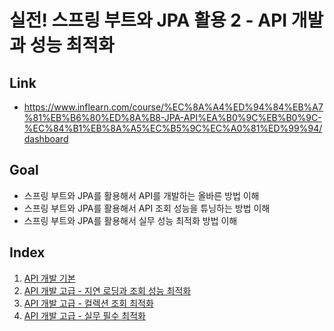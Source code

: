 # 실전! 스프링 부트와 JPA 활용 2 - API 개발과 성능 최적화
## Link
- https://www.inflearn.com/course/%EC%8A%A4%ED%94%84%EB%A7%81%EB%B6%80%ED%8A%B8-JPA-API%EA%B0%9C%EB%B0%9C-%EC%84%B1%EB%8A%A5%EC%B5%9C%EC%A0%81%ED%99%94/dashboard
## Goal
- 스프링 부트와 JPA를 활용해서 API를 개발하는 올바른 방법 이해
- 스프링 부트와 JPA를 활용해서 API 조회 성능을 튜닝하는 방법 이해
- 스프링 부트와 JPA를 활용해서 실무 성능 최적화 방법 이해
## Index
1. [API 개발 기본](https://github.com/seonpilKim/Spring-Inflearn/tree/master/%5BInfleran%5D%20%EA%B9%80%EC%98%81%ED%95%9C/%5B%EC%B4%88%EA%B8%89~%ED%99%9C%EC%9A%A9%5D%20%EC%8A%A4%ED%94%84%EB%A7%81%20%EB%B6%80%ED%8A%B8%EC%99%80%20JPA%20%EC%8B%A4%EB%AC%B4%20%EC%99%84%EC%A0%84%20%EC%A0%95%EB%B3%B5/%EC%8B%A4%EC%A0%84!%20%EC%8A%A4%ED%94%84%EB%A7%81%20%EB%B6%80%ED%8A%B8%EC%99%80%20JPA%20%ED%99%9C%EC%9A%A9%202%20-%20API%20%EA%B0%9C%EB%B0%9C%EA%B3%BC%20%EC%84%B1%EB%8A%A5%20%EC%B5%9C%EC%A0%81%ED%99%94/API%20%EA%B0%9C%EB%B0%9C%20%EA%B8%B0%EB%B3%B8)
2. [API 개발 고급 - 지연 로딩과 조회 성능 최적화](https://github.com/seonpilKim/Spring-Inflearn/tree/master/%5BInfleran%5D%20%EA%B9%80%EC%98%81%ED%95%9C/%5B%EC%B4%88%EA%B8%89~%ED%99%9C%EC%9A%A9%5D%20%EC%8A%A4%ED%94%84%EB%A7%81%20%EB%B6%80%ED%8A%B8%EC%99%80%20JPA%20%EC%8B%A4%EB%AC%B4%20%EC%99%84%EC%A0%84%20%EC%A0%95%EB%B3%B5/%EC%8B%A4%EC%A0%84!%20%EC%8A%A4%ED%94%84%EB%A7%81%20%EB%B6%80%ED%8A%B8%EC%99%80%20JPA%20%ED%99%9C%EC%9A%A9%202%20-%20API%20%EA%B0%9C%EB%B0%9C%EA%B3%BC%20%EC%84%B1%EB%8A%A5%20%EC%B5%9C%EC%A0%81%ED%99%94/API%20%EA%B0%9C%EB%B0%9C%20%EA%B3%A0%EA%B8%89%20-%20%EC%A7%80%EC%97%B0%20%EB%A1%9C%EB%94%A9%EA%B3%BC%20%EC%A1%B0%ED%9A%8C%20%EC%84%B1%EB%8A%A5%20%EC%B5%9C%EC%A0%81%ED%99%94)
3. [API 개발 고급 - 컬렉션 조회 최적화](https://github.com/seonpilKim/Spring-Inflearn/tree/master/%5BInfleran%5D%20%EA%B9%80%EC%98%81%ED%95%9C/%5B%EC%B4%88%EA%B8%89~%ED%99%9C%EC%9A%A9%5D%20%EC%8A%A4%ED%94%84%EB%A7%81%20%EB%B6%80%ED%8A%B8%EC%99%80%20JPA%20%EC%8B%A4%EB%AC%B4%20%EC%99%84%EC%A0%84%20%EC%A0%95%EB%B3%B5/%EC%8B%A4%EC%A0%84!%20%EC%8A%A4%ED%94%84%EB%A7%81%20%EB%B6%80%ED%8A%B8%EC%99%80%20JPA%20%ED%99%9C%EC%9A%A9%202%20-%20API%20%EA%B0%9C%EB%B0%9C%EA%B3%BC%20%EC%84%B1%EB%8A%A5%20%EC%B5%9C%EC%A0%81%ED%99%94/API%20%EA%B0%9C%EB%B0%9C%20%EA%B3%A0%EA%B8%89%20-%20%EC%BB%AC%EB%A0%89%EC%85%98%20%EC%A1%B0%ED%9A%8C%20%EC%B5%9C%EC%A0%81%ED%99%94)
4. [API 개발 고급 - 실무 필수 최적화](https://github.com/seonpilKim/Spring-Inflearn/tree/master/%5BInfleran%5D%20%EA%B9%80%EC%98%81%ED%95%9C/%5B%EC%B4%88%EA%B8%89~%ED%99%9C%EC%9A%A9%5D%20%EC%8A%A4%ED%94%84%EB%A7%81%20%EB%B6%80%ED%8A%B8%EC%99%80%20JPA%20%EC%8B%A4%EB%AC%B4%20%EC%99%84%EC%A0%84%20%EC%A0%95%EB%B3%B5/%EC%8B%A4%EC%A0%84!%20%EC%8A%A4%ED%94%84%EB%A7%81%20%EB%B6%80%ED%8A%B8%EC%99%80%20JPA%20%ED%99%9C%EC%9A%A9%202%20-%20API%20%EA%B0%9C%EB%B0%9C%EA%B3%BC%20%EC%84%B1%EB%8A%A5%20%EC%B5%9C%EC%A0%81%ED%99%94/API%20%EA%B0%9C%EB%B0%9C%20%EA%B3%A0%EA%B8%89%20-%20%EC%8B%A4%EB%AC%B4%20%ED%95%84%EC%88%98%20%EC%B5%9C%EC%A0%81%ED%99%94)